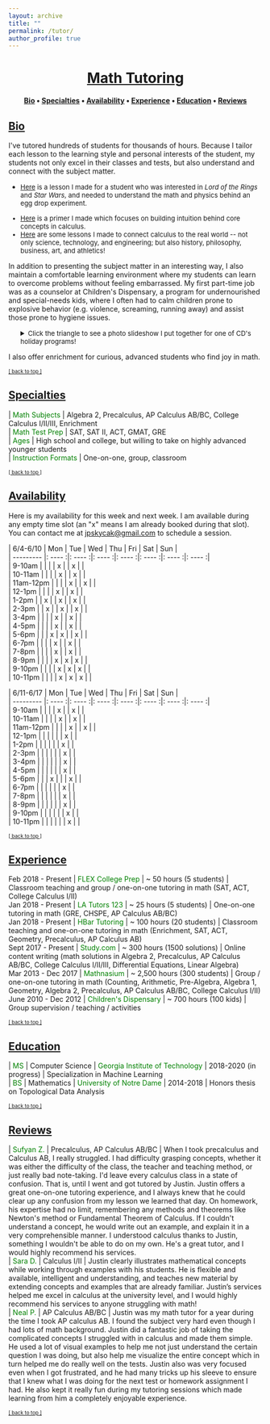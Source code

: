 ```yaml
---
layout: archive
title: ""
permalink: /tutor/
author_profile: true
---
```


# [<center>Math Tutoring</center>](#top)

<center><b><font color="blue"><a href="http://www.jpskycak.com/tutor/#bio">Bio</a></font> • <font color="blue"><a href="http://www.jpskycak.com/tutor/#specialties">Specialties</a></font> • <font color="blue"><a href="http://www.jpskycak.com/tutor/#availability">Availability</a></font> • <font color="blue"><a href="http://www.jpskycak.com/tutor/#experience">Experience</a></font> • <font color="blue"><a href="http://www.jpskycak.com/tutor/#education">Education</a></font> • <font color="blue"><a href="http://www.jpskycak.com/tutor/#reviews">Reviews</a></font></b></center>

## [Bio](#bio)

I've tutored hundreds of students for thousands of hours. Because I tailor each lesson to the learning style and personal interests of the student, my students not only excel in their classes and tests, but also understand and connect with the subject matter.
<font size="2"><ul><li><font color="blue"><a href="https://jpskycak.github.io/files/jpskycak-ian.pdf">Here</a></font> is a lesson I made for a student who was interested in <i>Lord of the Rings</i> and <i>Star Wars</i>, and needed to understand the math and physics behind an egg drop experiment.</li>  
<li><font color="blue"><a href="https://jpskycak.github.io/files/jpskycak-calc_primer.pdf">Here</a></font> is a primer I made which focuses on building intuition behind core concepts in calculus.</li>  
<li><font color="blue"><a href="https://jpskycak.github.io/files/jpskycak-calc_connections.pdf">Here</a></font> are some lessons I made to connect calculus to the real world -- not only science, technology, and engineering; but also history, philosophy, business, art, and athletics!</li></ul></font>  

In addition to presenting the subject matter in an interesting way, I also maintain a comfortable learning environment where my students can learn to overcome problems without feeling embarrassed. My first part-time job was as a counselor at Children's Dispensary, a program for undernourished and special-needs kids, where I often had to calm children prone to explosive behavior (e.g. violence, screaming, running away) and assist those prone to hygiene issues.

<font size="2"><ul style="list-style-type:none"><li><details><summary>Click the triangle to see a photo slideshow I put together for one of CD's holiday programs!</summary><video src="https://jpskycak.github.io/files/jpskycak-childrens_dispensary.mp4" width="320" height="200" controls preload></video></details></li></ul></font>  

I also offer enrichment for curious, advanced students who find joy in math.  

<font size="1" color="blue"><a href="http://www.jpskycak.com/tutor/#top">[ back to top ]</a></font>

## [Specialties](#specialties)

 | <font color="green">Math Subjects</font> | Algebra 2, Precalculus, AP Calculus AB/BC, College Calculus I/II/III, Enrichment  
 | <font color="green">Math Test Prep</font> | SAT, SAT II, ACT, GMAT, GRE  
 | <font color="green">Ages</font> | High school and college, but willing to take on highly advanced younger students  
 | <font color="green">Instruction Formats</font> | One-on-one, group, classroom  
 
<font size="1" color="blue"><a href="http://www.jpskycak.com/tutor/#top">[ back to top ]</a></font>

## [Availability](#availability)

Here is my availability for this week and next week. I am available during any empty time slot (an "x" means I am already booked during that slot). You can contact me at jpskycak@gmail.com to schedule a session.  

| 6/4-6/10  | Mon    | Tue    | Wed    | Thu    | Fri    | Sat    | Sun    |  
| --------- |: ---- :|: ---- :|: ---- :|: ---- :|: ---- :|: ---- :|: ---- :|  
| 9-10am    |        |        |        | x      |        | x      |        |  
| 10-11am   |        |        |        | x      |        | x      |        |  
| 11am-12pm |        |        |        | x      |        | x      |        |  
| 12-1pm    |        |        |        | x      |        | x      |        |  
| 1-2pm     |        | x      |        | x      |        | x      |        |  
| 2-3pm     |        | x      |        | x      |        | x      |        |  
| 3-4pm     |        |        |        | x      |        | x      |        |  
| 4-5pm     |        |        |        | x      |        | x      |        |  
| 5-6pm     |        |        | x      | x      |        | x      |        |  
| 6-7pm     |        |        |        | x      |        | x      |        |  
| 7-8pm     |        |        |        | x      |        | x      |        |  
| 8-9pm     |        |        |        | x      | x      | x      |        |  
| 9-10pm    |        |        |        | x      | x      | x      |        |  
| 10-11pm   |        |        |        | x      | x      | x      |        |  

| 6/11-6/17 | Mon    | Tue    | Wed    | Thu    | Fri    | Sat    | Sun    |  
| --------- |: ---- :|: ---- :|: ---- :|: ---- :|: ---- :|: ---- :|: ---- :|  
| 9-10am    |        |        |        | x      |        | x      |        |  
| 10-11am   |        |        |        | x      |        | x      |        |  
| 11am-12pm |        |        |        | x      |        | x      |        |  
| 12-1pm    |        |        |        |        |        | x      |        |  
| 1-2pm     |        |        |        |        |        | x      |        |  
| 2-3pm     |        |        |        |        |        | x      |        |  
| 3-4pm     |        |        |        |        |        | x      |        |  
| 4-5pm     |        |        |        |        |        | x      |        |  
| 5-6pm     |        |        | x      |        |        | x      |        |  
| 6-7pm     |        |        |        |        |        | x      |        |  
| 7-8pm     |        |        |        |        |        | x      |        |  
| 8-9pm     |        |        |        |        |        | x      |        |  
| 9-10pm    |        |        |        |        |        | x      |        |  
| 10-11pm   |        |        |        |        |        | x      |        |  

<font size="1" color="blue"><a href="http://www.jpskycak.com/tutor/#top">[ back to top ]</a></font>

## [Experience](#experience)

Feb 2018 - Present | <font color="green">FLEX College Prep</font> | ~ 50 hours (5 students) | Classroom teaching and group / one-on-one tutoring in math (SAT, ACT, College Calculus I/II)  
Jan 2018 - Present | <font color="green">LA Tutors 123</font> | ~ 25 hours (5 students) | One-on-one tutoring in math (GRE, CHSPE, AP Calculus AB/BC)  
Jan 2018 - Present | <font color="green">HBar Tutoring</font> | ~ 100 hours (20 students) | Classroom teaching and one-on-one tutoring in math (Enrichment, SAT, ACT, Geometry, Precalculus, AP Calculus AB)  
Sept 2017 - Present | <font color="green">Study.com</font> | ~ 300 hours (1500 solutions) | Online content writing (math solutions in Algebra 2, Precalculus, AP Calculus AB/BC, College Calculus I/II/III, Differential Equations, Linear Algebra)  
Mar 2013 - Dec 2017 | <font color="green">Mathnasium</font> | ~ 2,500 hours (300 students) | Group / one-on-one tutoring in math  (Counting, Arithmetic, Pre-Algebra, Algebra 1, Geometry, Algebra 2, Precalculus, AP Calculus AB/BC, College Calculus I/II)
June 2010 - Dec 2012 | <font color="green">Children's Dispensary</font> | ~ 700 hours (100 kids) | Group supervision / teaching / activities  

<font size="1" color="blue"><a href="http://www.jpskycak.com/tutor/#top">[ back to top ]</a></font>

## [Education](#education)

 | <font color="green">MS</font> | Computer Science | <font color="green">Georgia Institute of Technology</font> | 2018-2020 (in progress) | Specialization in Machine Learning  
 | <font color="green">BS</font> | Mathematics | <font color="green">University of Notre Dame</font> | 2014-2018 | Honors thesis on Topological Data Analysis  
 
<font size="1" color="blue"><a href="http://www.jpskycak.com/tutor/#top">[ back to top ]</a></font>

## [Reviews](#reviews)

 | <font color="green">Sufyan Z.</font> | Precalculus, AP Calculus AB/BC | When I took precalculus and Calculus AB, I really struggled. I had difficulty grasping concepts, whether it was either the difficulty of the class, the teacher and teaching method, or just really bad note-taking. I'd leave every calculus class in a state of confusion. That is, until I went and got tutored by Justin. Justin offers a great one-on-one tutoring experience, and I always knew that he could clear up any confusion from my lesson we learned that day. On homework, his expertise had no limit, remembering any methods and theorems like Newton's method or Fundamental Theorem of Calculus. If I couldn't understand a concept, he would write out an example, and explain it in a very comprehensible manner. I understood calculus thanks to Justin, something I wouldn't be able to do on my own. He's a great tutor, and I would highly recommend his services.  
 | <font color="green">Sara D.</font> | Calculus I/II | Justin clearly illustrates mathematical concepts while working through examples with his students. He is flexible and available, intelligent and understanding, and teaches new material by extending concepts and examples that are already familiar. Justin’s services helped me excel in calculus at the university level, and I would highly recommend his services to anyone struggling with math!   
 | <font color="green">Neal P.</font> | AP Calculus AB/BC | Justin was my math tutor for a year during the time I took AP calculus AB. I found the subject very hard even though I had lots of math background. Justin did a fantastic job of taking the complicated concepts I struggled with in calculus and made them simple. He used a lot of visual examples to help me not just understand the certain question I was doing, but also help me visualize the entire concept which in turn helped me do really well on the tests. Justin also was very focused even when I got frustrated, and he had many tricks up his sleeve to ensure that I knew what I was doing for the next test or homework assignment I had. He also kept it really fun during my tutoring sessions which made learning from him a completely enjoyable experience.  

<font size="1" color="blue"><a href="http://www.jpskycak.com/tutor/#top">[ back to top ]</a></font>

